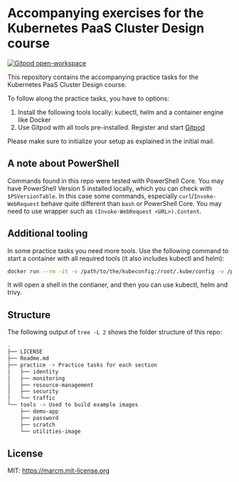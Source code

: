 # Accompanying exercises for the Kubernetes PaaS Cluster Design course

[![Gitpod open-workspace](https://img.shields.io/badge/Gitpod-ready--to--code-908a85?logo=gitpod)](https://gitpod.io/#https://github.com/MMerzinger/kubernetes-paas-cluster-design)

This repository contains the accompanying practice tasks for the Kubernetes PaaS Cluster Design course. 

To follow along the practice tasks, you have to options:

1. Install the following tools locally: kubectl, helm and a container engine like Docker
2. Use Gitpod with all tools pre-installed. Register and start [Gitpod](https://gitpod.io/#https://github.com/MMerzinger/kubernetes-paas-cluster-design)

Please make sure to initialize your setup as explained in the initial mail.

## A note about PowerShell

Commands found in this repo were tested with PowerShell Core. You may have PowerShell Version 5 installed locally, which you can check with `$PSVersionTable`. In this case some commands, especially `curl`/`Invoke-WebRequest` behave quite different than `bash` or PowerShell Core. You may need to use wrapper such as `(Invoke-WebRequest <URL>).Content`.

## Additional tooling

In some practice tasks you need more tools. Use the following command to start a container with all required tools (it also includes kubectl and helm):

```bash
docker run --rm -it -v /path/to/the/kubeconfig:/root/.kube/config -v /path/to/the/code:/code k8spaasclusterdesign.azurecr.io/tools/utilities:0.1.0
```

It will open a shell in the contianer, and then you can use kubectl, helm and trivy.

## Structure

The following output of `tree -L 2` shows the folder structure of this repo:

```bash
.
├── LICENSE
├── Readme.md
├── practice -> Practice tasks for each section
│   ├── identity
│   ├── monitoring
│   ├── resource-management
│   ├── security
│   └── traffic
└── tools -> Used to build example images
    ├── demo-app
    ├── password
    ├── scratch
    └── utilities-image
```

## License

MIT: https://marcm.mit-license.org